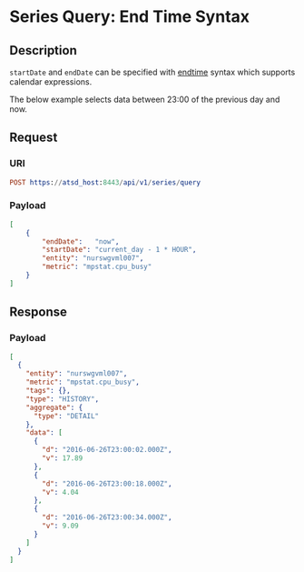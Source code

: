 # Series Query: End Time Syntax

## Description

`startDate` and `endDate` can be specified with [endtime](../../../../end-time-syntax.md) syntax which supports calendar expressions.

The below example selects data between 23:00 of the previous day and now.

## Request

### URI

```elm
POST https://atsd_host:8443/api/v1/series/query
```

### Payload

```json
[
    {
        "endDate":   "now",
        "startDate": "current_day - 1 * HOUR",
        "entity": "nurswgvml007",
        "metric": "mpstat.cpu_busy"
    }
]
```

## Response

### Payload

```json
[
  {
    "entity": "nurswgvml007",
    "metric": "mpstat.cpu_busy",
    "tags": {},
    "type": "HISTORY",
    "aggregate": {
      "type": "DETAIL"
    },
    "data": [
      {
        "d": "2016-06-26T23:00:02.000Z",
        "v": 17.89
      },
      {
        "d": "2016-06-26T23:00:18.000Z",
        "v": 4.04
      },
      {
        "d": "2016-06-26T23:00:34.000Z",
        "v": 9.09
      }
    ]
  }
]
```
